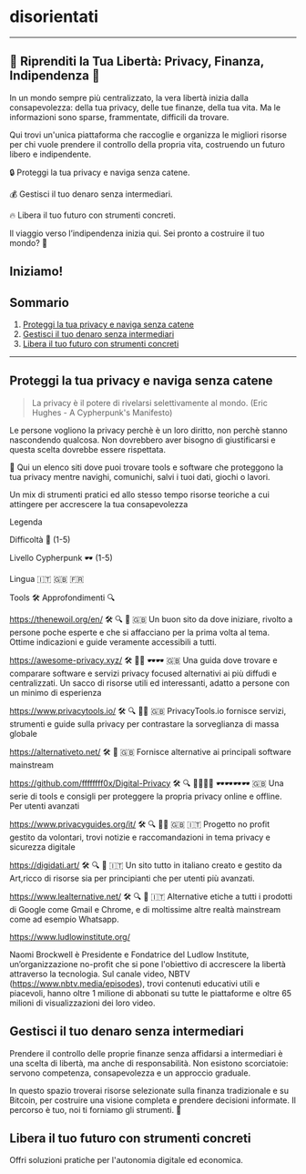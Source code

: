 # disorientati
----------------------------------------------------------------------------------------------------------------------------------------------------------------------------

## 🚀 Riprenditi la Tua Libertà: Privacy, Finanza, Indipendenza 🏴

In un mondo sempre più centralizzato, la vera libertà inizia dalla consapevolezza: della tua privacy, delle tue finanze, della tua vita. Ma le informazioni sono sparse, frammentate, difficili da trovare.

Qui trovi un'unica piattaforma che raccoglie e organizza le migliori risorse per chi vuole prendere il controllo della propria vita, costruendo un futuro libero e indipendente.

🔒 Proteggi la tua privacy e naviga senza catene.

💰 Gestisci il tuo denaro senza intermediari.

🔥 Libera il tuo futuro con strumenti concreti.

Il viaggio verso l’indipendenza inizia qui. Sei pronto a costruire il tuo mondo? 🚀

## Iniziamo!

## Sommario
1. [Proteggi la tua privacy e naviga senza catene](#proteggi-la-tua-privacy-e-naviga-senza-catene)
2. [Gestisci il tuo denaro senza intermediari](#gestisci-il-tuo-denaro-senza-intermediari)
3. [Libera il tuo futuro con strumenti concreti](#libera-il-tuo-futuro-con-strumenti-concreti)

---

## Proteggi la tua privacy e naviga senza catene
> La privacy è il potere di rivelarsi selettivamente al mondo. (Eric Hughes - A Cypherpunk's Manifesto) 

Le persone vogliono la privacy perchè è un loro diritto, non perchè stanno nascondendo qualcosa. Non dovrebbero aver bisogno di giustificarsi e questa scelta dovrebbe essere rispettata.

🎯 Qui un elenco siti dove puoi trovare tools e software che proteggono la tua privacy mentre navighi, comunichi, salvi i tuoi dati, giochi o lavori.

Un mix di strumenti pratici ed allo stesso tempo risorse teoriche a cui attingere per accrescere la tua consapevolezza

Legenda

Difficoltà 🧠 (1-5)

Livello Cypherpunk 🕶 (1-5)

Lingua 🇮🇹 🇬🇧 🇫🇷

Tools  🛠  Approfondimenti 🔍

https://thenewoil.org/en/  🛠 🔍 🧠 🇬🇧
Un buon sito da dove iniziare, rivolto a persone poche esperte e che si affacciano per la prima volta al tema. Ottime indicazioni e guide veramente accessibili a tutti.

https://awesome-privacy.xyz/  🛠  🧠🧠 🕶🕶 🇬🇧
Una guida dove trovare e comparare software e servizi privacy focused alternativi ai più diffudi e centralizzati. 
Un sacco di risorse utili ed interessanti, adatto a persone con un minimo di esperienza
 
https://www.privacytools.io/ 🛠  🔍 🧠🧠 🇬🇧
PrivacyTools.io fornisce servizi, strumenti e guide sulla privacy per contrastare la sorveglianza di massa globale

https://alternativeto.net/ 🛠 🧠 🇬🇧
Fornisce alternative ai principali software mainstream 

https://github.com/ffffffff0x/Digital-Privacy 🛠  🔍 🧠🧠🧠🧠 🕶🕶🕶🕶 🇬🇧
Una serie di tools e consigli per proteggere la propria privacy online e offline.
Per utenti avanzati

https://www.privacyguides.org/it/ 🛠  🔍 🧠🧠 🇬🇧 🇮🇹
Progetto no profit gestito da volontari, trovi notizie e raccomandazioni in tema privacy e sicurezza digitale

https://digidati.art/  🛠  🔍 🧠 🇮🇹
Un sito tutto in italiano creato e gestito da Art,ricco di risorse sia per principianti che per utenti più avanzati.

https://www.lealternative.net/ 🛠  🔍 🧠 🇮🇹
Alternative etiche a tutti i prodotti di Google come Gmail e Chrome, e di moltissime altre realtà mainstream come ad esempio Whatsapp. 

https://www.ludlowinstitute.org/

Naomi Brockwell è Presidente e Fondatrice del Ludlow Institute, un’organizzazione no-profit che si pone l'obiettivo di accrescere la libertà attraverso la tecnologia. Sul canale video, NBTV (https://www.nbtv.media/episodes), trovi contenuti educativi utili e piacevoli, hanno oltre 1 milione di abbonati su tutte le piattaforme e oltre 65 milioni di visualizzazioni dei loro video.

## Gestisci il tuo denaro senza intermediari

Prendere il controllo delle proprie finanze senza affidarsi a intermediari è una scelta di libertà, ma anche di responsabilità. Non esistono scorciatoie: servono competenza, consapevolezza e un approccio graduale.

In questo spazio troverai risorse selezionate sulla finanza tradizionale e su Bitcoin, per costruire una visione completa e prendere decisioni informate. Il percorso è tuo, noi ti forniamo gli strumenti. 🚀

## Libera il tuo futuro con strumenti concreti
Offri soluzioni pratiche per l'autonomia digitale ed economica.

